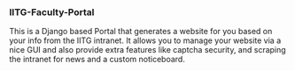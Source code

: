 ### IITG-Faculty-Portal

This is a Django based Portal that generates a website for you based on your info from the IITG intranet. It allows you to manage your website via a nice GUI and also provide extra features like captcha security, and scraping the intranet for news and a custom noticeboard.
